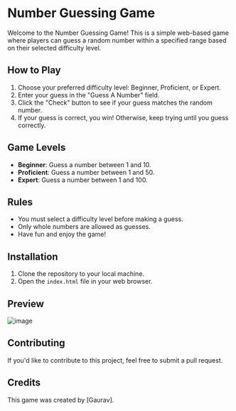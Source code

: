 # Number Guessing Game

Welcome to the Number Guessing Game! This is a simple web-based game where players can guess a random number within a specified range based on their selected difficulty level.

## How to Play

1. Choose your preferred difficulty level: Beginner, Proficient, or Expert.
2. Enter your guess in the "Guess A Number" field.
3. Click the "Check" button to see if your guess matches the random number.
4. If your guess is correct, you win! Otherwise, keep trying until you guess correctly.

## Game Levels

- **Beginner**: Guess a number between 1 and 10.
- **Proficient**: Guess a number between 1 and 50.
- **Expert**: Guess a number between 1 and 100.

## Rules

- You must select a difficulty level before making a guess.
- Only whole numbers are allowed as guesses.
- Have fun and enjoy the game!

## Installation

1. Clone the repository to your local machine.
2. Open the `index.html` file in your web browser.

## Preview

![image](https://github.com/itz-gaurav74/Number-Guessing/assets/116722012/5f810f14-7ae1-4382-94b9-384b8c740085)


## Contributing

If you'd like to contribute to this project, feel free to submit a pull request.

## Credits

This game was created by [Gaurav].

